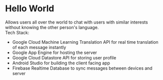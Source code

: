 # Hello World
Allows users all over the world to chat with users with similar interests without knowing the other person's language.    
Tech Stack:
- Google Cloud Machine Learning Translation API for real time translation of each message instantly
- Google App Engine for hosting the server
- Google Cloud Datastore API for storing user profile
- Android Studio for building the client facing app
- Firebase Realtime Database to sync messages between devices and server
